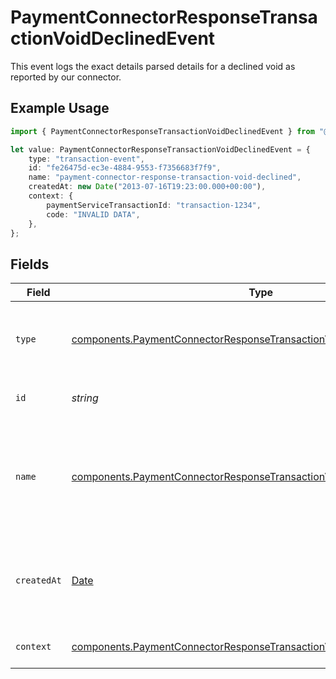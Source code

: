 # PaymentConnectorResponseTransactionVoidDeclinedEvent

This event logs the exact details parsed details for a declined void
as reported by our connector.

## Example Usage

```typescript
import { PaymentConnectorResponseTransactionVoidDeclinedEvent } from "@gr4vy/sdk/models/components";

let value: PaymentConnectorResponseTransactionVoidDeclinedEvent = {
    type: "transaction-event",
    id: "fe26475d-ec3e-4884-9553-f7356683f7f9",
    name: "payment-connector-response-transaction-void-declined",
    createdAt: new Date("2013-07-16T19:23:00.000+00:00"),
    context: {
        paymentServiceTransactionId: "transaction-1234",
        code: "INVALID DATA",
    },
};
```

## Fields

| Field                                                                                                                                                            | Type                                                                                                                                                             | Required                                                                                                                                                         | Description                                                                                                                                                      | Example                                                                                                                                                          |
| ---------------------------------------------------------------------------------------------------------------------------------------------------------------- | ---------------------------------------------------------------------------------------------------------------------------------------------------------------- | ---------------------------------------------------------------------------------------------------------------------------------------------------------------- | ---------------------------------------------------------------------------------------------------------------------------------------------------------------- | ---------------------------------------------------------------------------------------------------------------------------------------------------------------- |
| `type`                                                                                                                                                           | [components.PaymentConnectorResponseTransactionVoidDeclinedEventType](../../models/components/paymentconnectorresponsetransactionvoiddeclinedeventtype.md)       | :heavy_minus_sign:                                                                                                                                               | The type of this resource. Is always `transaction-event`.                                                                                                        | transaction-event                                                                                                                                                |
| `id`                                                                                                                                                             | *string*                                                                                                                                                         | :heavy_minus_sign:                                                                                                                                               | The unique identifier for this event.                                                                                                                            | fe26475d-ec3e-4884-9553-f7356683f7f9                                                                                                                             |
| `name`                                                                                                                                                           | [components.PaymentConnectorResponseTransactionVoidDeclinedEventName](../../models/components/paymentconnectorresponsetransactionvoiddeclinedeventname.md)       | :heavy_minus_sign:                                                                                                                                               | The name of this resource. Is always `payment-connector-response-transaction-void-declined`.                                                                     | payment-connector-response-transaction-void-declined                                                                                                             |
| `createdAt`                                                                                                                                                      | [Date](https://developer.mozilla.org/en-US/docs/Web/JavaScript/Reference/Global_Objects/Date)                                                                    | :heavy_minus_sign:                                                                                                                                               | The date and time when this transaction was created in our system.                                                                                               | 2013-07-16T19:23:00.000+00:00                                                                                                                                    |
| `context`                                                                                                                                                        | [components.PaymentConnectorResponseTransactionVoidDeclinedEventContext](../../models/components/paymentconnectorresponsetransactionvoiddeclinedeventcontext.md) | :heavy_minus_sign:                                                                                                                                               | Additional context for this event.                                                                                                                               |                                                                                                                                                                  |